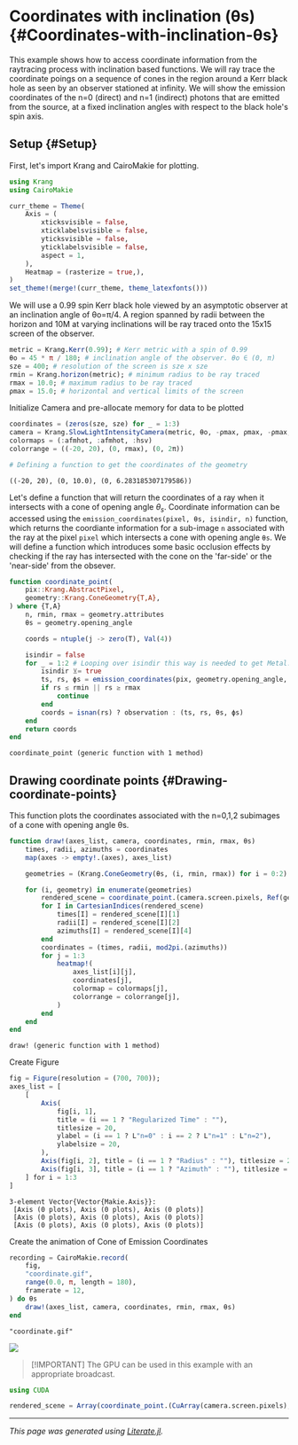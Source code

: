 


# Coordinates with inclination (θs) {#Coordinates-with-inclination-θs}

This example shows how to access coordinate information from the raytracing process with inclination based functions. We will ray trace the coordinate poings on a sequence of cones in the region around a Kerr black hole as seen by an observer stationed at infinity. We will show the emission coordinates of the n=0 (direct) and n=1 (indirect) photons that are emitted from the source, at a fixed inclination angles with respect to the black hole&#39;s spin axis.

## Setup {#Setup}

First, let&#39;s import Krang and CairoMakie for plotting.

```julia
using Krang
using CairoMakie

curr_theme = Theme(
    Axis = (
        xticksvisible = false,
        xticklabelsvisible = false,
        yticksvisible = false,
        yticklabelsvisible = false,
        aspect = 1,
    ),
    Heatmap = (rasterize = true,),
)
set_theme!(merge!(curr_theme, theme_latexfonts()))
```


We will use a 0.99 spin Kerr black hole viewed by an asymptotic observer at an inclination angle of θo=π/4. A region spanned by radii between the horizon and 10M at varying inclinations will be ray traced onto the 15x15 screen of the observer.

```julia
metric = Krang.Kerr(0.99); # Kerr metric with a spin of 0.99
θo = 45 * π / 180; # inclination angle of the observer. θo ∈ (0, π)
sze = 400; # resolution of the screen is sze x sze
rmin = Krang.horizon(metric); # minimum radius to be ray traced
rmax = 10.0; # maximum radius to be ray traced
ρmax = 15.0; # horizontal and vertical limits of the screen
```


Initialize Camera and pre-allocate memory for data to be plotted

```julia
coordinates = (zeros(sze, sze) for _ = 1:3)
camera = Krang.SlowLightIntensityCamera(metric, θo, -ρmax, ρmax, -ρmax, ρmax, sze);
colormaps = (:afmhot, :afmhot, :hsv)
colorrange = ((-20, 20), (0, rmax), (0, 2π))

# Defining a function to get the coordinates of the geometry
```


```ansi
((-20, 20), (0, 10.0), (0, 6.283185307179586))
```


Let&#39;s define a function that will return the coordinates of a ray when it intersects with a cone of opening angle $\theta_s$. Coordinate information can be accessed using the `emission_coordinates(pixel, θs, isindir, n)` function, which returns the coordiante information for a sub-image `n` associated with the ray at the pixel `pixel` which intersects a cone with opening angle `θs`. We will define a function which introduces some basic occlusion effects by checking if the ray has intersected with the cone on the &#39;far-side&#39; or the &#39;near-side&#39; from the obsever.

```julia
function coordinate_point(
    pix::Krang.AbstractPixel,
    geometry::Krang.ConeGeometry{T,A},
) where {T,A}
    n, rmin, rmax = geometry.attributes
    θs = geometry.opening_angle

    coords = ntuple(j -> zero(T), Val(4))

    isindir = false
    for _ = 1:2 # Looping over isindir this way is needed to get Metal.jl to work
        isindir ⊻= true
        ts, rs, ϕs = emission_coordinates(pix, geometry.opening_angle, isindir, n)
        if rs ≤ rmin || rs ≥ rmax
            continue
        end
        coords = isnan(rs) ? observation : (ts, rs, θs, ϕs)
    end
    return coords
end
```


```ansi
coordinate_point (generic function with 1 method)
```


## Drawing coordinate points {#Drawing-coordinate-points}

This function plots the coordinates associated with the n=0,1,2 subimages of a cone with opening angle θs.

```julia
function draw!(axes_list, camera, coordinates, rmin, rmax, θs)
    times, radii, azimuths = coordinates
    map(axes -> empty!.(axes), axes_list)

    geometries = (Krang.ConeGeometry(θs, (i, rmin, rmax)) for i = 0:2)

    for (i, geometry) in enumerate(geometries)
        rendered_scene = coordinate_point.(camera.screen.pixels, Ref(geometry))
        for I in CartesianIndices(rendered_scene)
            times[I] = rendered_scene[I][1]
            radii[I] = rendered_scene[I][2]
            azimuths[I] = rendered_scene[I][4]
        end
        coordinates = (times, radii, mod2pi.(azimuths))
        for j = 1:3
            heatmap!(
                axes_list[i][j],
                coordinates[j],
                colormap = colormaps[j],
                colorrange = colorrange[j],
            )
        end
    end
end
```


```ansi
draw! (generic function with 1 method)
```


Create Figure

```julia
fig = Figure(resolution = (700, 700));
axes_list = [
    [
        Axis(
            fig[i, 1],
            title = (i == 1 ? "Regularized Time" : ""),
            titlesize = 20,
            ylabel = (i == 1 ? L"n=0" : i == 2 ? L"n=1" : L"n=2"),
            ylabelsize = 20,
        ),
        Axis(fig[i, 2], title = (i == 1 ? "Radius" : ""), titlesize = 20),
        Axis(fig[i, 3], title = (i == 1 ? "Azimuth" : ""), titlesize = 20),
    ] for i = 1:3
]
```


```ansi
3-element Vector{Vector{Makie.Axis}}:
 [Axis (0 plots), Axis (0 plots), Axis (0 plots)]
 [Axis (0 plots), Axis (0 plots), Axis (0 plots)]
 [Axis (0 plots), Axis (0 plots), Axis (0 plots)]
```


Create the animation of Cone of Emission Coordinates

```julia
recording = CairoMakie.record(
    fig,
    "coordinate.gif",
    range(0.0, π, length = 180),
    framerate = 12,
) do θs
    draw!(axes_list, camera, coordinates, rmin, rmax, θs)
end
```


```ansi
"coordinate.gif"
```



![](coordinate.gif)

> 
> [!IMPORTANT] The GPU can be used in this example with an appropriate broadcast.
> 


```julia
using CUDA

rendered_scene = Array(coordinate_point.(CuArray(camera.screen.pixels), Ref(geometry)))
```



---


_This page was generated using [Literate.jl](https://github.com/fredrikekre/Literate.jl)._
